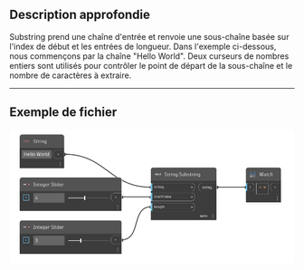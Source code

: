 ## Description approfondie
Substring prend une chaîne d'entrée et renvoie une sous-chaîne basée sur l'index de début et les entrées de longueur. Dans l'exemple ci-dessous, nous commençons par la chaîne "Hello World". Deux curseurs de nombres entiers sont utilisés pour contrôler le point de départ de la sous-chaîne et le nombre de caractères à extraire.
___
## Exemple de fichier

![Substring](./DSCore.String.Substring_img.jpg)

